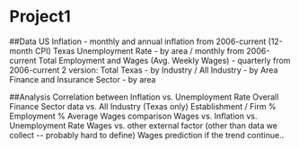 # Project1

##Data
US Inflation - monthly and annual inflation from 2006-current (12-month CPI)
Texas Unemployment Rate - by area / monthly from 2006-current
Total Employment and Wages (Avg. Weekly Wages) - quarterly from 2006-current
2 version: Total Texas - by Industry / All Industry - by Area
Finance and Insurance Sector - by area

##Analysis
Correlation  between Inflation vs. Unemployment Rate 
Overall Finance Sector data vs. All Industry (Texas only)
Establishment / Firm %
Employment %
Average Wages comparison
Wages vs. Inflation vs. Unemployment Rate
Wages vs. other external factor (other than data we collect -- probably hard to define)
Wages prediction if the trend continue..
